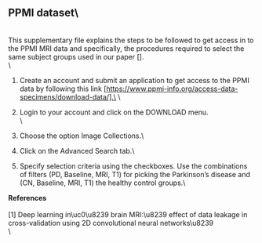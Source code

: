 ## PPMI dataset\
\
This supplementary file explains the steps to be followed to get access in to the PPMI MRI data and specifically, the procedures required to select the same subject groups used in our paper [].\
\

1. Create an account and submit an application to get access to the PPMI data by following this link [https://www.ppmi-info.org/access-data-specimens/download-data/].\
\
2. Login to your account and click on the DOWNLOAD menu.\
\
3. Choose the option Image Collections.\

4. Click on the Advanced Search tab.\

5. Specify selection criteria using the checkboxes. Use the combinations of filters (PD, Baseline, MRI, T1) for picking the Parkinson’s disease and (CN, Baseline, MRI, T1) the healthy control groups.\



**References**\
\
[1] Deep learning in\uc0\u8239 brain MRI:\u8239 effect of data leakage in cross-validation using 2D convolutional neural networks\u8239 \
\
